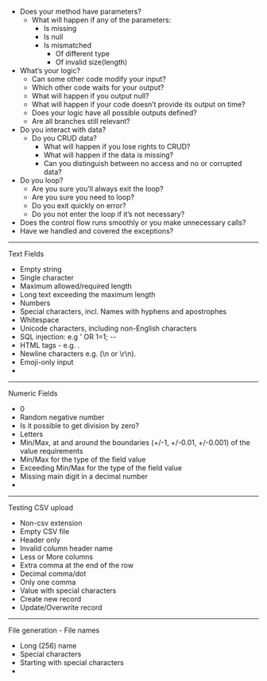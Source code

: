- Does your method have parameters?
    - What will happen if any of the parameters:
        - Is missing
        - Is null
        - Is mismatched
            - Of different type
            - Of invalid size(length)
- What’s your logic?
    - Can some other code modify your input?
    - Which other code waits for your output?
    - What will happen if you output null?
    - What will happen if your code doesn’t provide its output on time?
    - Does your logic have all possible outputs defined?
    - Are all branches still relevant? 
- Do you interact with data?
    - Do you CRUD data?
        - What will happen if you lose rights to CRUD?
        - What will happen if the data is missing?
        - Can you distinguish between no access and no or corrupted data?
- Do you loop?
    - Are you sure you’ll always exit the loop?
    - Are you sure you need to loop?
    - Do you exit quickly on error?
    - Do you not enter the loop if it’s not necessary?
- Does the control flow runs smoothly or you make unnecessary calls?
- Have we handled and covered the exceptions?

*************************
Text Fields

- Empty string
- Single character
- Maximum allowed/required length
- Long text exceeding the maximum length
- Numbers
- Special characters, incl. Names with hyphens and apostrophes
- Whitespace
- Unicode characters, including non-English characters
- SQL injection: e.g ' OR 1=1; --
- HTML tags - e.g. <script>alert('XSS')</script>.
- Newline characters e.g. (\n or \r\n).
- Emoji-only input
- 

*************************
Numeric Fields

- 0
- Random negative number
- Is it possible to get division by zero?
- Letters
- Min/Max, at and around the boundaries (+/-1, +/-0.01, +/-0.001) of the value requirements
- Min/Max for the type of the field value
- Exceeding Min/Max for the type of the field value
- Missing main digit in a decimal number
- 


*************************
Testing CSV upload

- Non-csv extension
- Empty CSV file
- Header only
- Invalid column header name
- Less or More columns
- Extra comma at the end of the row
- Decimal comma/dot
- Only one comma
- Value with special characters
- Create new record
- Update/Overwrite record


*************************
File generation - File names

- Long (256) name
- Special characters
- Starting with special characters
- 






